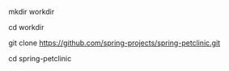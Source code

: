  mkdir workdir
 
 cd workdir
 
 git clone https://github.com/spring-projects/spring-petclinic.git

 cd spring-petclinic